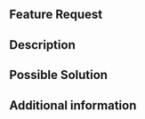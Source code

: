 ## Feature Request

## Description
<!--- Description of the feature you want to be implemented -->

## Possible Solution
<!--- Only if you have suggestions on a implementation -->

## Additional information
